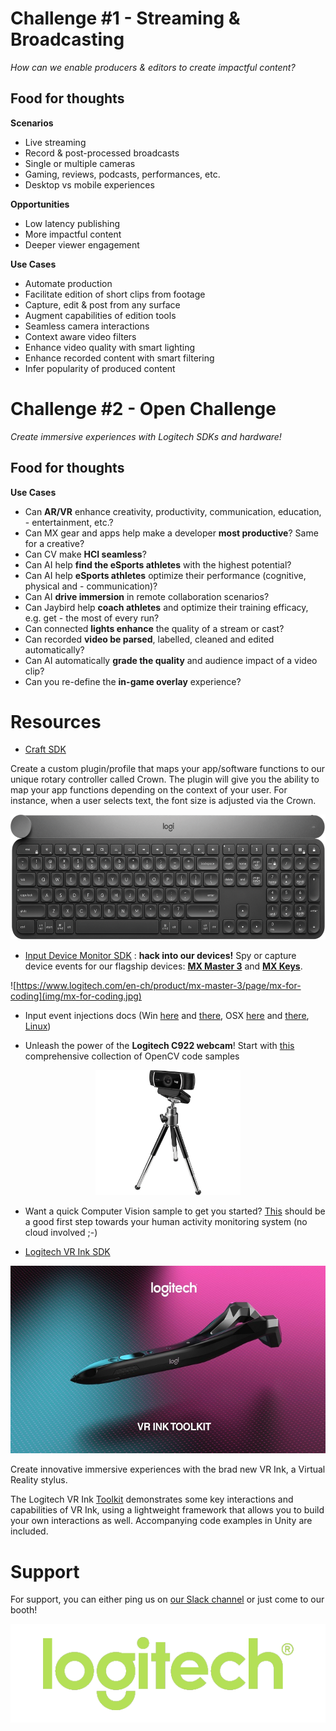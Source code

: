 

# Challenge #1 - Streaming & Broadcasting

_How can we enable producers & editors to create impactful content?_

## Food for thoughts

__Scenarios__

- Live streaming
- Record & post-processed broadcasts
- Single or multiple cameras
- Gaming, reviews, podcasts, performances, etc.
- Desktop vs mobile experiences

__Opportunities__

- Low latency publishing
- More impactful content
- Deeper viewer engagement

__Use Cases__

- Automate production
- Facilitate edition of short clips from footage
- Capture, edit & post from any surface
- Augment capabilities of edition tools
- Seamless camera interactions
- Context aware video filters
- Enhance video quality with smart lighting
- Enhance recorded content with smart filtering
- Infer popularity of produced content

# Challenge #2 - Open Challenge

_Create immersive experiences  with Logitech SDKs and hardware!_

## Food for thoughts

__Use Cases__

- Can __AR/VR__ enhance creativity, productivity, communication, education, - entertainment, etc.?
- Can MX gear and apps help make  a developer __most productive__? Same for a creative?
- Can CV make __HCI seamless__?
- Can AI help __find the eSports athletes__ with the highest potential?
- Can AI help __eSports athletes__ optimize their performance (cognitive, physical and - communication)?
- Can AI __drive immersion__ in remote collaboration scenarios?
- Can Jaybird help __coach athletes__ and optimize their training efficacy, e.g. get - the most of every run?
- Can connected __lights enhance__ the quality of a stream or cast?
- Can recorded __video be parsed__, labelled, cleaned and edited automatically?
- Can AI automatically __grade the quality__ and audience impact of a video clip?
- Can you re-define the __in-game overlay__ experience?

# Resources

* [Craft SDK](https://github.com/Logitech/logi_craft_sdk/)

Create a custom plugin/profile that maps your app/software functions to our unique rotary controller called Crown. The plugin will give you the ability to map your app functions depending on the context of your user. For instance, when a user selects text, the font size is adjusted via the Crown.

<div style="text-align:center">
    <img src="img/craft.png" height="200">
</div>

* [Input Device Monitor SDK](./devmon/) : **hack into our devices!** Spy or capture device events for our flagship devices: **[MX Master 3](https://www.logitech.com/en-ch/product/mx-master-3)** and **[MX Keys](https://www.logitech.com/en-ch/product/mx-keys-wireless-keyboard)**.

![https://www.logitech.com/en-ch/product/mx-master-3/page/mx-for-coding](img/mx-for-coding.jpg)

*  Input event injections docs (Win [here](https://msdn.microsoft.com/fr-fr/library/windows/desktop/ms646304(v=vs.85).aspx) and [there](https://msdn.microsoft.com/en-us/library/windows/desktop/ms646310(v=vs.85).aspx), OSX [here](https://developer.apple.com/documentation/coregraphics/1456564-cgeventcreatekeyboardevent) and [there](https://developer.apple.com/documentation/coregraphics/1456527-cgeventpost), [Linux](https://www.kernel.org/doc/html/v4.12/input/uinput.html))

* Unleash the power of the **Logitech C922 webcam**! Start with [this](https://github.com/spmallick/learnopencv) comprehensive collection of OpenCV code samples

<div style="text-align:center">
    <img src="img/c922-pro-hd-webcam-refresh.png" height="200">
</div>

* Want a quick Computer Vision sample to get you started? [This](./cv) should be a good first step towards your human activity monitoring system (no cloud involved ;-)

* [Logitech VR Ink SDK](https://github.com/Logitech/vr_ink_sdk)

<div style="text-align:center">
    <img src="img/vrink_toolkit.jpg" height="300">
</div>

Create innovative immersive experiences with the brad new VR Ink, a Virtual Reality stylus.

The Logitech VR Ink [Toolkit](https://github.com/Logitech/vr_ink_sdk/tree/master/Assets/Toolkit) demonstrates some key interactions and capabilities of VR Ink, using a lightweight framework that allows you to build your own interactions as well. Accompanying code examples in Unity are included.

# Support

For support, you can either ping us on [our Slack channel](https://lauzhack2019.slack.com/archives/CQH0YMR0V) or just come to our booth!

<div style="text-align:center">
    <a href="https://www.logitech.com"><img src="img/logitech.png"></a>
</div>
